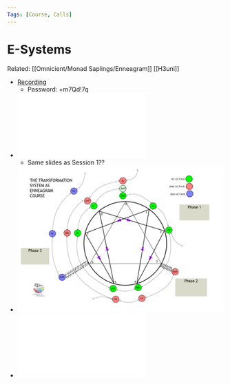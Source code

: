 ```yaml
---
Tags: [Course, Calls]
---
```

# E-Systems
Related: [[Omnicient/Monad Saplings/Enneagram]] [[H3uni]]


- [Recording](https://us02web.zoom.us/rec/share/-qh30-sVnVmhcwV8WEA6Xg4LigDRR9DXBxTpqZgA-T5LGFjQgJSfz6gQE1lEin1w.BByRW0R8OCXNErRZ)
    - Password: +m7Qd!7q
- ![](assets/1626444277_24.pdf)
	- Same slides as Session 1??
- ![](assets/1626444281_25.png)
- ![]( assets/1626444283_26.pdf)
